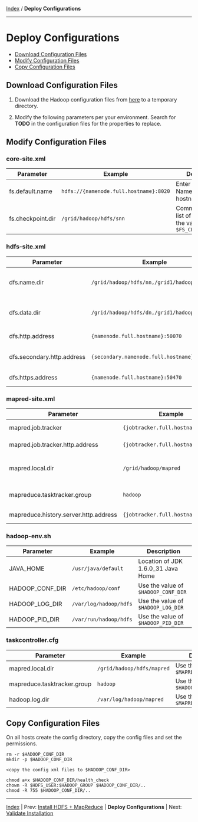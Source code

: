 [Index](./index.md) / **Deploy Configurations**

------

Deploy Configurations
==========

* [Download Configuration Files](#download-configuration-files)
* [Modify Configuration Files](#modify-configuration-files)
* [Copy Configuration Files](#copy-configuration-files)

Download Configuration Files
-----

1. Download the Hadoop configuration files from [here](./conf) to a temporary directory.

2. Modify the following parameters per your environment. Search for **TODO** in the configuration files for the properties to replace.


Modify Configuration Files
-----

### core-site.xml

| Parameter          | Example       | Description                                       |
|--------------------|---------------|-----------------------------|
| fs.default.name    | <code>hdfs://{namenode.full.hostname}:8020</code>  | Enter your NameNode hostname
| fs.checkpoint.dir  | <code>/grid/hadoop/hdfs/snn</code>  | Comma separated list of paths. Use the value of <code>$FS_CHECKPOINT_DIR</code>

### hdfs-site.xml

| Parameter                          | Example          | Description                       |
|------------------------------------|------------------|-----------------------------------|
| dfs.name.dir                       | <code>/grid/hadoop/hdfs/nn,/grid1/hadoop/hdfs/nn</code> | Comma separated list of paths. Use the list of directories from <code>$DFS_NAME_DIR</code>
| dfs.data.dir                       | <code>/grid/hadoop/hdfs/dn,/grid1/hadoop/hdfs/dn</code> | Comma separated list of paths. Use the list of directories from <code>$DFS_DATA_DIR</code>
| dfs.http.address	                | <code>{namenode.full.hostname}:50070</code>   | Enter your NameNode hostname
| dfs.secondary.http.address         | <code>{secondary.namenode.full.hostname}:50090</code> | Enter your SecondaryNameNode hostname
| dfs.https.address                  | <code>{namenode.full.hostname}:50470</code>   | Enter your NameNode hostname

### mapred-site.xml

| Parameter                             | Example       | Description                         |
|---------------------------------------|---------------|---------------------------------------|
| mapred.job.tracker                    | <code>{jobtracker.full.hostname}:50300</code> | Enter your JobTracker hostname
| mapred.job.tracker.http.address       | <code>{jobtracker.full.hostname}:50030</code> | Enter your JobTracker hostname
| mapred.local.dir                       | <code>/grid/hadoop/mapred</code> | Comma separated list of paths. Use the value of <code>$MAPREDUCE_LOCAL_DIR</code>
| mapreduce.tasktracker.group            | <code>hadoop</code> | Enter your group. Use the value of <code>$HADOOP_GROUP</code>
| mapreduce.history.server.http.address | <code>{jobtracker.full.hostname}:51111</code> | Enter your JobTracker hostname

### hadoop-env.sh

| Parameter                             | Example        | Description                          |
|---------------------------------------|----------------|-------------------------------------|
| JAVA_HOME                             | <code>/usr/java/default</code> | Location of JDK 1.6.0_31 Java Home
| HADOOP_CONF_DIR                       | <code>/etc/hadoop/conf</code> | Use the value of <code>$HADOOP_CONF_DIR</code>
| HADOOP_LOG_DIR                        | <code>/var/log/hadoop/hdfs</code> | Use the value of <code>$HADOOP_LOG_DIR</code>
| HADOOP_PID_DIR                        | <code>/var/run/hadoop/hdfs</code> | Use the value of <code>$HADOOP_PID_DIR</code>

### taskcontroller.cfg

| Parameter                             | Example        | Description                          |
|---------------------------------------|----------------|-------------------------------------|
| mapred.local.dir                         | <code>/grid/hadoop/hdfs/mapred</code> | Use the value of <code>$MAPREDUCE_LOCAL_DIR</code>
| mapreduce.tasktracker.group              | <code>hadoop</code> | Use the value of <code>$HADOOP_GROUP</code>
| hadoop.log.dir                        | <code>/var/log/hadoop/mapred</code> | Use the value of <code>$MAPRED_LOG_DIR</code>


Copy Configuration Files
-----

On all hosts create the config directory, copy the config files and set the permissions.

    rm -r $HADOOP_CONF_DIR
    mkdir -p $HADOOP_CONF_DIR
    
    <copy the config xml files to $HADOOP_CONF_DIR>
    
    chmod a+x $HADOOP_CONF_DIR/health_check
    chown -R $HDFS_USER:$HADOOP_GROUP $HADOOP_CONF_DIR/..
    chmod -R 755 $HADOOP_CONF_DIR/..


------

[Index](./index.md)
|
Prev: [Install HDFS + MapReduce](./install-hdfs-mapreduce.md)
|
**Deploy Configurations**
|
Next: [Validate Installation](./validate-installation.md)